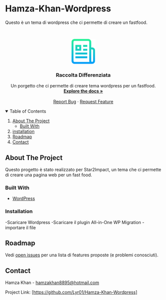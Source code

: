 # Hamza-Khan-Wordpress
Questo è un tema di wordpress che ci permette di creare un fastfood.
<!--
*** Thanks for checking out the Best-README-Template. If you have a suggestion
*** that would make this better, please fork the repo and create a pull request
*** or simply open an issue with the tag "enhancement".
*** Thanks again! Now go create something AMAZING! :D
-->



<!-- PROJECT SHIELDS -->
<!--
*** I'm using markdown "reference style" links for readability.
*** Reference links are enclosed in brackets [ ] instead of parentheses ( ).
*** See the bottom of this document for the declaration of the reference variables
*** for contributors-url, forks-url, etc. This is an optional, concise syntax you may use.
*** https://www.markdownguide.org/basic-syntax/#reference-style-links
-->





<!-- PROJECT LOGO -->
<br />
<p align="center">
  <a href="https://github.com/Lyr01/Hamza-Khan-Wordpress">
    <img src="logo.png" alt="Logo" width="80" height="80">
  </a>

  <h3 align="center">Raccolta Differenziata</h3>

  <p align="center">
    Un porgetto che ci permette di creare tema wordpress per un fastfood.
    <br />
    <a href="https://github.com/Lyr01/Hamza-Khan-Wordpress"><strong>Explore the docs »</strong></a>
    <br />
    <br />
    <a href="https://github.com/Lyr01/Hamza-Khan-Wordpress>View Demo</a>
    ·
    <a href="https://github.com/Lyr01/Hamza-Khan-Wordpress/issues">Report Bug</a>
    ·
    <a href="https://github.com/Lyr01/Hamza-Khan-Wordpress/issues">Request Feature</a>
  </p>
</p>



<!-- TABLE OF CONTENTS -->
<details open="open">
  <summary>Table of Contents</summary>
  <ol>
    <li>
      <a href="#about-the-project">About The Project</a>
      <ul>
        <li><a href="#built-with">Built With</a></li>
      </ul>
    </li>
    <li>
      <a href="installation">installation</a>
    </li>
    <li><a href="#roadmap">Roadmap</a></li>
    <li><a href="#contact">Contact</a></li>
  </ol>
</details>



<!-- ABOUT THE PROJECT -->
## About The Project

Questo progetto è stato realizzato per Star2Impact, un tema che ci permette di creare una pagina web per un fast food.

### Built With

* [WordPress](https://wordpress.com/it/)

### Installation
-Scaricare Wordpress
-Scaricare il plugin All-in-One WP Migration
-importare il file


<!-- ROADMAP -->
## Roadmap

Vedi [open issues](https://github.com/othneildrew/Best-README-Template/issues) per una lista di features proposte (e problemi conosciuti).










<!-- CONTACT -->
## Contact

Hamza Khan - hamzakhan8895@hotmail.com

Project Link: [https://github.com/Lyr01/Hamza-Khan-Wordpress]






